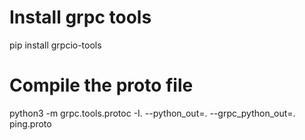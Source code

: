 # Install grpc tools

pip install grpcio-tools

# Compile the proto file

python3 -m grpc.tools.protoc -I. --python_out=. --grpc_python_out=. ping.proto 